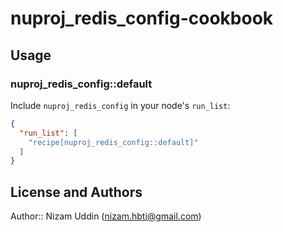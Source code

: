 # nuproj_redis_config-cookbook

## Usage

### nuproj_redis_config::default

Include `nuproj_redis_config` in your node's `run_list`:

```json
{
  "run_list": [
    "recipe[nuproj_redis_config::default]"
  ]
}
```

## License and Authors

Author:: Nizam Uddin (<nizam.hbti@gmail.com>)
